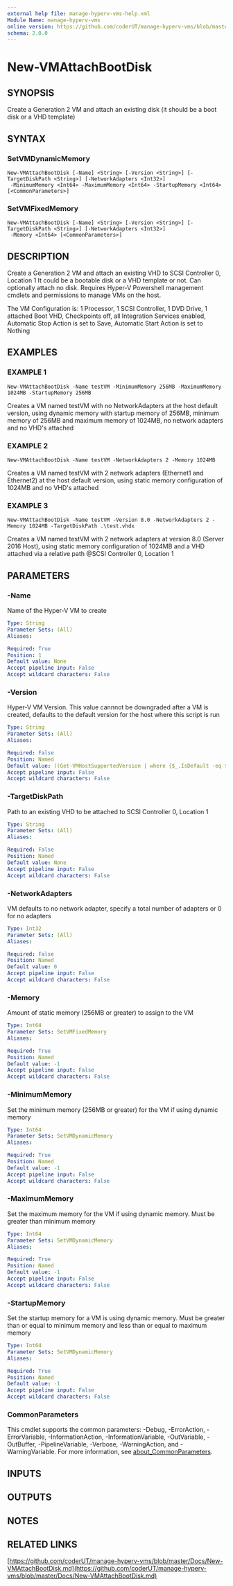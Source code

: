 ```yaml
---
external help file: manage-hyperv-vms-help.xml
Module Name: manage-hyperv-vms
online version: https://github.com/coderUT/manage-hyperv-vms/blob/master/Docs/New-VMAttachBootDisk.md
schema: 2.0.0
---
```


# New-VMAttachBootDisk

## SYNOPSIS
Create a Generation 2 VM and attach an existing disk (it should be a boot disk or a VHD template)

## SYNTAX

### SetVMDynamicMemory
```
New-VMAttachBootDisk [-Name] <String> [-Version <String>] [-TargetDiskPath <String>] [-NetworkAdapters <Int32>]
 -MinimumMemory <Int64> -MaximumMemory <Int64> -StartupMemory <Int64> [<CommonParameters>]
```

### SetVMFixedMemory
```
New-VMAttachBootDisk [-Name] <String> [-Version <String>] [-TargetDiskPath <String>] [-NetworkAdapters <Int32>]
 -Memory <Int64> [<CommonParameters>]
```

## DESCRIPTION
Create a Generation 2 VM and attach an existing VHD to SCSI Controller 0, Location 1
It could be a bootable disk or a VHD template or not.
Can optionally attach no disk.
Requires Hyper-V Powershell management cmdlets and permissions to manage VMs on the host.

The VM Configuration is:
1 Processor, 1 SCSI Controller, 1 DVD Drive, 1 attached Boot VHD, Checkpoints off,
all Integration Services enabled, Automatic Stop Action is set to Save, Automatic
Start Action is set to Nothing

## EXAMPLES

### EXAMPLE 1
```
New-VMAttachBootDisk -Name testVM -MinimumMemory 256MB -MaximumMemory 1024MB -StartupMemory 256MB
```

Creates a VM named testVM with no NetworkAdapters at the host default version, using dynamic memory with startup memory
of 256MB, minimum memory of 256MB and maximum memory of 1024MB, no network adapters and no VHD's attached

### EXAMPLE 2
```
New-VMAttachBootDisk -Name testVM -NetworkAdapters 2 -Memory 1024MB
```

Creates a VM named testVM with 2 network adapters (Ethernet1 and Ethernet2) at the host default version, using static memory
configuration of 1024MB and no VHD's attached

### EXAMPLE 3
```
New-VMAttachBootDisk -Name testVM -Version 8.0 -NetworkAdapters 2 -Memory 1024MB -TargetDiskPath .\test.vhdx
```

Creates a VM named testVM with 2 network adapters at version 8.0 (Server 2016 Host), using static memory configuration of
1024MB and a VHD attached via a relative path @SCSI Controller 0, Location 1

## PARAMETERS

### -Name
Name of the Hyper-V VM to create

```yaml
Type: String
Parameter Sets: (All)
Aliases:

Required: True
Position: 1
Default value: None
Accept pipeline input: False
Accept wildcard characters: False
```

### -Version
Hyper-V VM Version.
This value cannnot be downgraded after a VM is created,
defaults to the default version for the host where this script is run

```yaml
Type: String
Parameter Sets: (All)
Aliases:

Required: False
Position: Named
Default value: ((Get-VMHostSupportedVersion | where {$_.IsDefault -eq $true} | select -Property Version).Version.ToString())
Accept pipeline input: False
Accept wildcard characters: False
```

### -TargetDiskPath
Path to an existing VHD to be attached to SCSI Controller 0, Location 1

```yaml
Type: String
Parameter Sets: (All)
Aliases:

Required: False
Position: Named
Default value: None
Accept pipeline input: False
Accept wildcard characters: False
```

### -NetworkAdapters
VM defaults to no network adapter, specify a total number of adapters or 0 for no adapters

```yaml
Type: Int32
Parameter Sets: (All)
Aliases:

Required: False
Position: Named
Default value: 0
Accept pipeline input: False
Accept wildcard characters: False
```

### -Memory
Amount of static memory (256MB or greater) to assign to the VM

```yaml
Type: Int64
Parameter Sets: SetVMFixedMemory
Aliases:

Required: True
Position: Named
Default value: -1
Accept pipeline input: False
Accept wildcard characters: False
```

### -MinimumMemory
Set the minimum memory (256MB or greater) for the VM if using dynamic memory

```yaml
Type: Int64
Parameter Sets: SetVMDynamicMemory
Aliases:

Required: True
Position: Named
Default value: -1
Accept pipeline input: False
Accept wildcard characters: False
```

### -MaximumMemory
Set the maximum memory for the VM if using dynamic memory.
Must be greater than
minimum memory

```yaml
Type: Int64
Parameter Sets: SetVMDynamicMemory
Aliases:

Required: True
Position: Named
Default value: -1
Accept pipeline input: False
Accept wildcard characters: False
```

### -StartupMemory
Set the startup memory for a VM is using dynamic memory.
Must be greater
than or equal to minimum memory and less than or equal to maximum memory

```yaml
Type: Int64
Parameter Sets: SetVMDynamicMemory
Aliases:

Required: True
Position: Named
Default value: -1
Accept pipeline input: False
Accept wildcard characters: False
```

### CommonParameters
This cmdlet supports the common parameters: -Debug, -ErrorAction, -ErrorVariable, -InformationAction, -InformationVariable, -OutVariable, -OutBuffer, -PipelineVariable, -Verbose, -WarningAction, and -WarningVariable. For more information, see [about_CommonParameters](http://go.microsoft.com/fwlink/?LinkID=113216).

## INPUTS

## OUTPUTS

## NOTES

## RELATED LINKS

[https://github.com/coderUT/manage-hyperv-vms/blob/master/Docs/New-VMAttachBootDisk.md](https://github.com/coderUT/manage-hyperv-vms/blob/master/Docs/New-VMAttachBootDisk.md)

